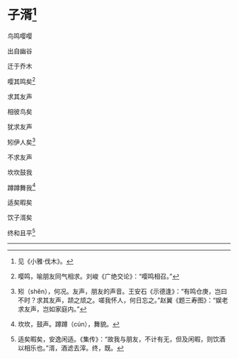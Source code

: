    

# 子湑[^1]

鸟鸣嘤嘤

出自幽谷

迁于乔木

嘤其鸣矣[^2]

求其友声

相彼鸟矣

犹求友声

矧伊人矣[^3]

不求友声

坎坎鼓我

蹲蹲舞我[^4]

适矣暇矣

饮子湑矣

终和且平[^5]

* * *

[^1]: 见《小雅·伐木》。
[^2]: 嘤鸣，喻朋友同气相求。刘峻《广绝交论》：“嘤鸣相召。”
[^3]: 矧（shěn），何况。友声，朋友的声音。王安石《示德逢》：“有鸣仓庚，岂曰不时？求其友声，颉之颃之。嗟我怀人，何日忘之。”赵翼《题三寿图》：“娱老求友声，岂如家庭内。”
[^4]: 坎坎，鼓声。蹲蹲（cún），舞貌。
[^5]: 适矣暇矣，安逸闲适。《集传》：“故我与朋友，不计有无，但及闲暇，则饮酒以相乐也。”湑，酒滤去滓。终，既。